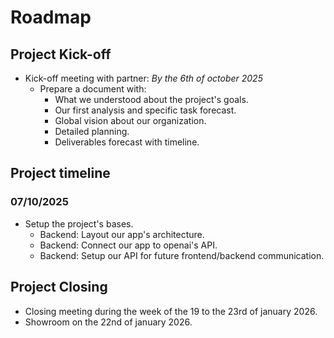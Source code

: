 # Roadmap

## Project Kick-off

- Kick-off meeting with partner: *By the 6th of october 2025*
    - Prepare a document with:
        - What we understood about the project's goals.
        - Our first analysis and specific task forecast.
        - Global vision about our organization.
        - Detailed planning.
        - Deliverables forecast with timeline.

## Project timeline

### 07/10/2025

- Setup the project's bases.
    - Backend: Layout our app's architecture.
    - Backend: Connect our app to openai's API.
    - Backend: Setup our API for future frontend/backend communication.

## Project Closing

- Closing meeting during the week of the 19 to the 23rd of january 2026.
- Showroom on the 22nd of january 2026.

